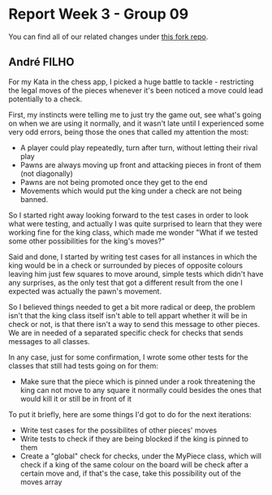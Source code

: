 # Report Week 3 - Group 09

You can find all of our related changes under [this fork repo](https://github.com/mrdedede/Chess).

## André FILHO

For my Kata in the chess app, I picked a huge battle to tackle - restricting the legal moves of the pieces whenever it's been noticed a move could lead potentially to a check.

First, my instincts were telling me to just try the game out, see what's going on when we are using it normally, and it wasn't late until I experienced some very odd errors, being those the ones that called my attention the most:

- A player could play repeatedly, turn after turn, without letting their rival play
- Pawns are always moving up front and attacking pieces in front of them (not diagonally)
- Pawns are not being promoted once they get to the end
- Movements which would put the king under a check are not being banned.

So I started right away looking forward to the test cases in order to look what were testing, and actually I was quite surprised to learn that they were working fine for the king class, which made me wonder "What if we tested some other possibilities for the king's moves?"

Said and done, I started by writing test cases for all instances in which the king would be in a check or surrounded by pieces of opposite colours leaving him just few squares to move around, simple tests which didn't have any surprises, as the only test that got a different result from the one I expected was actually the pawn's movement.

So I believed things needed to get a bit more radical or deep, the problem isn't that the king class itself isn't able to tell appart whether it will be in check or not, is that there isn't a way to send this message to other pieces. We are in needed of a separated specific check for checks that sends messages to all classes.

In any case, just for some confirmation, I wrote some other tests for the classes that still had tests going on for them:
- Make sure that the piece which is pinned under a rook threatening the king can not move to any square it normally could besides the ones that would kill it or still be in front of it

To put it briefly, here are some things I'd got to do for the next iterations:
- Write test cases for the possibilites of other pieces' moves
- Write tests to check if they are being blocked if the king is pinned to them
- Create a "global" check for checks, under the MyPiece class, which will check if a king of the same colour on the board will be check after a certain move and, if that's the case, take this possibility out of the moves array
